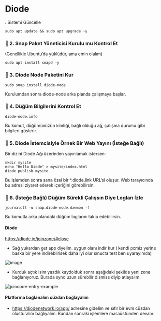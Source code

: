 # Diode

. Sistemi Güncelle
```
sudo apt update && sudo apt upgrade -y
```

### 🔹 2. Snap Paket Yöneticisi Kurulu mu Kontrol Et
(Genellikle Ubuntu’da yüklüdür, ama emin olalım)
```
sudo apt install snapd -y
```


### 🔹 3. Diode Node Paketini Kur
```
sudo snap install diode-node
```
Kurulumdan sonra diode-node arka planda çalışmaya başlar.



### 🔹 4. Düğüm Bilgilerini Kontrol Et
```
diode-node.info
```
Bu komut, düğümünüzün kimliği, bağlı olduğu ağ, çalışma durumu gibi bilgileri gösterir.



### 🔹 5. Diode İstemcisiyle Örnek Bir Web Yayını (İsteğe Bağlı)

Bir dizini Diode Ağı üzerinden yayınlamak istersen:
```
mkdir mysite
echo "Hello Diode" > mysite/index.html
diode publish mysite
```
Bu işlemden sonra sana özel bir *.diode.link URL’si oluşur. Web tarayıcında bu adresi ziyaret ederek içeriğini görebilirsin.


### 🔹 6. (İsteğe Bağlı) Düğüm Sürekli Çalışsın Diye Logları İzle
```
journalctl -u snap.diode-node.daemon -f
```
Bu komutla arka plandaki düğüm loglarını takip edebilirsin.


#### Diode 

https://diode.io/joinzone/#close

- Sağ yukardan get app diyelim. uygun olanı indir kur ( kendi pcmiz yerine baska bir yere indirebilrisek daha iyi olur sınucta test ben uyarayımda)

![image](https://github.com/user-attachments/assets/625589b0-4a88-42de-a6dc-473c5ed415aa)

- Kurduk açtık isim yazdık kaydolduk sonra aşağıdaki şekilde yeni zone bağlanıyoruz. Burada sync uzun sürebilir dismiss diyip atlayalım.

![joincode-entry-example](https://github.com/user-attachments/assets/0a61fb5e-af27-4f0b-9ddc-001c33b455b2)


#### Platforma bağlanalım cüzdan bağlayalım

- https://diodenetwork.io/app/  adresine gidelim ve sıfır bir evm cüzdan olusturalım bağlıyalım. Bundan sonraki işlemlere masaüstünden devam.






